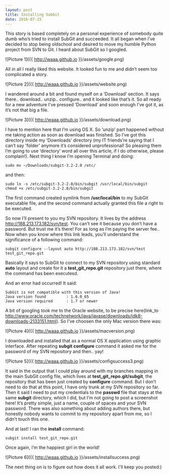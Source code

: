 ```yaml
---
layout: post
title: Installing SubGit
date: 2016-07-15
---
```

This story is based completely on a personal experience of somebody quite dumb who’s tried to install SubGit and succeeded. 
It all began when I’ve decided to stop being oldschool and desired to move my humble Python project from SVN to Git. I heard about SubGit so I googled.

![Picture 1]({{ http://waaa.github.io }}/assets/google.png)

All in all I really liked this website. It looked fun to me and didn’t seem too complicated a story.

![Picture 2]({{ http://waaa.github.io }}/assets/website.png)

I wandered around a bit and found myself on a ‘Download’ section. It says there.. download.. unzip.. configure.. and it looked like that’s it. So all ready for a new adventure I’ve pressed ‘Download’ and soon enough I’ve got it, as it’s not that big a file.

![Picture 3]({{ http://waaa.github.io }}/assets/download.png)

I have to mention here that I’m using OS X. So ‘unzip’ part happened without me taking action as soon as download was finished. So I’ve got this directory inside my ‘Downloads’ directory (my IT friends’re saying that I can’t say 'folder' anymore it’s considered unprofessional! So pleasing them I’m going to use ‘directory’ word all over this article, if I do otherwise, please complain!).
Next thing I know I’m opening Terminal and doing:

    sudo mv ~/Downloads/subgit-3.2-2.0 /etc/

and then:

    sudo ln -s /etc/subgit-3.2-2.0/bin/subgit /usr/local/bin/subgit
    chmod +x /etc/subgit-3.2-2.0/bin/subgit

The first command created symlink from **/usr/local/bin** to my SubGit executable file, and the second command actually granted this file a right to be executed.

So now I’ll present to you my SVN repository. It lives by the address http://188.213.173.182/svn/test. You can’t see it because you don’t have a password. But trust me it’s there! For as long as I’m paying the server fee..
Now when you know where this link leads, you’ll understand the significance of a following command:

    subgit configure --layout auto http://188.213.173.182/svn/test test_git_repo.git
    
Basically it says to SubGit to connect to my SVN repository using standard **auto** layout and create for it a **test_git_repo.git** repository just there, where the command has been executesd.

And an error had occurred! It said:

    SubGit is not compatible with this version of Java!
    Java version found         : 1.6.0_65
    Java version required      : 1.7 or newer

A bit of googling took me to the Oracle website, to be precise here(link_to http://www.oracle.com/technetwork/java/javase/downloads/jdk8-downloads-2133151.html).
So I’ve choosen the only Mac version there was:

![Picture 4]({{ http://waaa.github.io }}/assets/macversion.png)

I downloaded and installed that as a normal OS X application using graphic interface.
After repeating **subgit configure** command it asked me for the password of my SVN repository and then.. yay!

![Picture 5]({{ http://waaa.github.io }}/assets/configsuccess3.png)

It said in the output that I could play around with my branches mapping in the main SubGit config file, which lives at **test_git_repo.git/subgit**, the repository that has been just created by **configure** command.
But I don’t need to do that at this point, I have only trunk at my SVN repository so far.
Then it said I need to put my credentials to the **passwd** file that stays at the same **subgit** directory, which I did, but I’m not going to post a screenshot here! It’s pretty simple, just a name, couple of spaces and your SVN password.
There was also something about adding authors there, but honestly nobody wants to commit to my repository apart from me, so I didn’t touch this one.

And at last! I ran the **install** command:

    subgit install test_git_repo.git

Once again, I’m the happiest girl in the world!

![Picture 6]({{ http://waaa.github.io }}/assets/installsuccess.png)

The next thing on is to figure out how does it all work. I'll keep you posted:)

 
